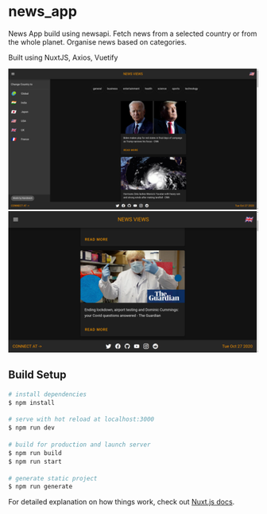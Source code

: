 # news_app

News App build using newsapi.
Fetch news from a selected country or from the whole planet.
Organise news based on categories.

Built using NuxtJS, Axios, Vuetify

![USA SS](https://github.com/NandeeshG/News-App/blob/main/screenshots/ss_usa.png?raw=true)
![Zoomed SS](https://github.com/NandeeshG/News-App/blob/main/screenshots/ss_zoom.png?raw=true)

## Build Setup

```bash
# install dependencies
$ npm install

# serve with hot reload at localhost:3000
$ npm run dev

# build for production and launch server
$ npm run build
$ npm run start

# generate static project
$ npm run generate
```

For detailed explanation on how things work, check out [Nuxt.js docs](https://nuxtjs.org).
